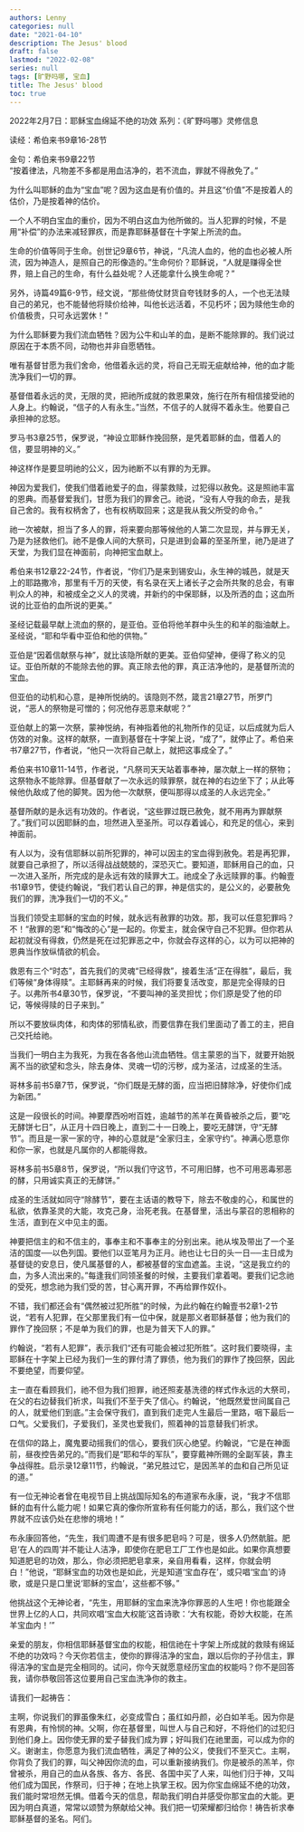 ```yaml
---
authors: Lenny
categories: null
date: "2021-04-10"
description: The Jesus' blood
draft: false
lastmod: "2022-02-08"
series: null
tags: [旷野吗哪, 宝血]
title: The Jesus' blood
toc: true
---
```




<!--more-->

2022年2月7日：耶稣宝血绵延不绝的功效
系列：《旷野吗哪》灵修信息

读经：希伯来书9章16-28节

金句：希伯来书9章22节  
“按着律法，凡物差不多都是用血洁净的，若不流血，罪就不得赦免了。”

为什么叫耶稣的血为“宝血”呢？因为这血是有价值的。并且这“价值”不是按着人的估价，乃是按着神的估价。

一个人不明白宝血的重价，因为不明白这血为他所做的。当人犯罪的时候，不是用“补偿”的办法来减轻罪疚，而是靠耶稣基督在十字架上所流的血。

生命的价值等同于生命。创世记9章6节，神说，“凡流人血的，他的血也必被人所流，因为神造人，是照自己的形像造的。”生命何价？耶稣说，“人就是赚得全世界，赔上自己的生命，有什么益处呢？人还能拿什么换生命呢？”

另外，诗篇49篇6-9节，经文说，“那些倚仗财货自夸钱财多的人，一个也无法赎自己的弟兄，也不能替他将赎价给神，叫他长远活着，不见朽坏；因为赎他生命的价值极贵，只可永远罢休！”

为什么耶稣要为我们流血牺牲？因为公牛和山羊的血，是断不能除罪的。我们说过原因在于本质不同，动物也并非自愿牺牲。

唯有基督甘愿为我们舍命，他借着永远的灵，将自己无瑕无疵献给神，他的血才能洗净我们一切的罪。

基督借着永远的灵，无限的灵，把祂所成就的救恩果效，施行在所有相信接受祂的人身上。约翰说，“信子的人有永生。”当然，不信子的人就得不着永生。他要自己承担神的忿怒。

罗马书3章25节，保罗说，“神设立耶稣作挽回祭，是凭着耶稣的血，借着人的信，要显明神的义。”

神这样作是要显明祂的公义，因为祂断不以有罪的为无罪。

神因为爱我们，使我们借着祂爱子的血，得蒙救赎，过犯得以赦免。这是照祂丰富的恩典。而基督爱我们，甘愿为我们的罪舍己。祂说，“没有人夺我的命去，是我自己舍的。我有权柄舍了，也有权柄取回来；这是我从我父所受的命令。”

祂一次被献，担当了多人的罪，将来要向那等候他的人第二次显现，并与罪无关，乃是为拯救他们。祂不是像人间的大祭司，只是进到会幕的至圣所里，祂乃是进了天堂，为我们显在神面前，向神把宝血献上。

希伯来书12章22-24节，作者说，“你们乃是来到锡安山，永生神的城邑，就是天上的耶路撒冷，那里有千万的天使，有名录在天上诸长子之会所共聚的总会，有审判众人的神，和被成全之义人的灵魂，并新约的中保耶稣，以及所洒的血；这血所说的比亚伯的血所说的更美。”

圣经记载最早献上流血的祭的，是亚伯。亚伯将他羊群中头生的和羊的脂油献上。圣经说，“耶和华看中亚伯和他的供物。”

亚伯是“因着信献祭与神”，就比该隐所献的更美。亚伯仰望神，便得了称义的见证。亚伯所献的不能除去他的罪。真正除去他的罪，真正洁净他的，是基督所流的宝血。

但亚伯的动机和心意，是神所悦纳的。该隐则不然，箴言21章27节，所罗门说，“恶人的祭物是可憎的；何况他存恶意来献呢？”

亚伯献上的第一次祭，蒙神悦纳，有神指着他的礼物所作的见证，以后成就为后人仿效的对象。这样的献祭，一直到基督在十字架上说，“成了”，就停止了。希伯来书7章27节，作者说，“他只一次将自己献上，就把这事成全了。”

希伯来书10章11-14节，作者说，“凡祭司天天站着事奉神，屡次献上一样的祭物；这祭物永不能除罪。但基督献了一次永远的赎罪祭，就在神的右边坐下了；从此等候他仇敌成了他的脚凳。因为他一次献祭，便叫那得以成圣的人永远完全。”

基督所献的是永远有功效的。作者说，“这些罪过既已赦免，就不用再为罪献祭了。”我们可以因耶稣的血，坦然进入至圣所。可以存着诚心，和充足的信心，来到神面前。

有人以为，没有信耶稣以前所犯罪的，神可以因主的宝血得到赦免。若是再犯罪，就要自己承担了，所以活得战战兢兢的，深恐灭亡。要知道，耶稣用自己的血，只一次进入圣所，所完成的是永远有效的赎罪大工。祂成全了永远赎罪的事。约翰壹书1章9节，使徒约翰说，“我们若认自己的罪，神是信实的，是公义的，必要赦免我们的罪，洗净我们一切的不义。”

当我们领受主耶稣的宝血的时候，就永远有赦罪的功效。那，我可以任意犯罪吗？不！“赦罪的恩”和“悔改的心”是一起的。你爱主，就会保守自己不犯罪。但你若从起初就没有得救，仍然是死在过犯罪恶之中，你就会存这样的心，以为可以把神的恩典当作放纵情欲的机会。

救恩有三个“时态”，首先我们的灵魂“已经得救”，接着生活“正在得胜”，最后，我们等候“身体得赎”。主耶稣再来的时候，我们将要复活改变，那是完全得赎的日子。以弗所书4章30节，保罗说，“不要叫神的圣灵担忧；你们原是受了他的印记，等候得赎的日子来到。”

所以不要放纵肉体，和肉体的邪情私欲，而要信靠在我们里面动了善工的主，把自己交托给祂。

当我们一明白主为我死，为我在各各他山流血牺牲。信主蒙恩的当下，就要开始脱离不当的欲望和念头，除去身体、灵魂一切的污秽，成为圣洁，过成圣的生活。

哥林多前书5章7节，保罗说，“你们既是无酵的面，应当把旧酵除净，好使你们成为新团。”

这是一段很长的时间。神要摩西吩咐百姓，逾越节的羔羊在黄昏被杀之后，要“吃无酵饼七日”，从正月十四日晚上，直到二十一日晚上，要吃无酵饼，守“无酵节”。而且是一家一家的守，神的心意就是“全家归主，全家守约”。神满心愿意你和你一家，也就是凡属你的人都能得救。

哥林多前书5章8节，保罗说，“所以我们守这节，不可用旧酵，也不可用恶毒邪恶的酵，只用诚实真正的无酵饼。”

成圣的生活就如同守“除酵节”，要在主话语的教导下，除去不敬虔的心，和属世的私欲，依靠圣灵的大能，攻克己身，治死老我。在基督里，活出与蒙召的恩相称的生活，直到在义中见主的面。

神要把信主的和不信主的，事奉主和不事奉主的分别出来。祂从埃及带出了一个圣洁的国度──以色列国。要他们以亚笔月为正月。祂也让七日的头一日──主日成为基督徒的安息日，使凡属基督的人，都被基督的宝血遮盖。主说，“这是我立约的血，为多人流出来的。”每逢我们同领圣餐的时候，主要我们拿着喝。要我们记念祂的受死，想念祂为我们受的苦，甘心离开罪，不再给罪作奴仆。

不错，我们都还会有“偶然被过犯所胜”的时候，为此约翰在约翰壹书2章1-2节说，“若有人犯罪，在父那里我们有一位中保，就是那义者耶稣基督；他为我们的罪作了挽回祭；不是单为我们的罪，也是为普天下人的罪。”

约翰说，“若有人犯罪”，表示我们“还有可能会被过犯所胜”。这时我们要晓得，主耶稣在十字架上已经为我们一生的罪付清了罪债，他为我们的罪作了挽回祭，因此不要绝望，而要仰望。

主一直在看顾我们，祂不但为我们担罪，祂还照麦基洗德的样式作永远的大祭司，在父的右边替我们祈求，叫我们不至于失了信心。约翰说，“他既然爱世间属自己的人，就爱他们到底。”主会保守我们，直到我们走完人生最后一里路，咽下最后一口气。父爱我们，子爱我们，圣灵也爱我们，照着神的旨意替我们祈求。

在信仰的路上，魔鬼要动摇我们的信心，要我们灰心绝望。约翰说，“它是在神面前，昼夜控告弟兄的。”而我们是“耶和华的军队”，要穿戴神所赐的全副军装，靠主争战得胜。启示录12章11节，约翰说，“弟兄胜过它，是因羔羊的血和自己所见证的道。”

有一位无神论者曾在电视节目上挑战国际知名的布道家布永康，说，“我才不信耶稣的血有什么能力呢！如果它真的像你所宣称有任何能力的话，那么，我们这个世界就不应该仍处在悲惨的境地！”

布永康回答他，“先生，我们周遭不是有很多肥皂吗？可是，很多人仍然骯脏。肥皂‘在人的四周’并不能让人洁净，即使你在肥皂工厂工作也是如此。如果你真想要知道肥皂的功效，那么，你必须把肥皂拿来，亲自用看看，这样，你就会明白！”他说，“耶稣宝血的功效也是如此，光是知道‘宝血存在’，或只唱‘宝血’的诗歌，或是只是口里说‘耶稣的宝血’，这些都不够。”

他挑战这个无神论者，“先生，用耶稣的宝血来洗净你罪恶的人生吧！你也能跟全世界上亿的人口，共同欢唱‘宝血大权能’这首诗歌：‘大有权能，奇妙大权能，在羔羊宝血内！’”

亲爱的朋友，你相信耶稣基督宝血的权能，相信祂在十字架上所成就的救赎有绵延不绝的功效吗？今天你若信主，使你的罪得洁净的宝血，跟以后你的子孙信主，罪得洁净的宝血是完全相同的。试问，你今天就愿意经历宝血的权能吗？你不是回答我，请你恭敬回答这位要用自己宝血洗净你的救主。

请我们一起祷告：  

主啊，你说我们的罪虽像朱红，必变成雪白；虽红如丹颜，必白如羊毛。因为你是有恩典，有怜悯的神。父啊，你在基督里，叫世人与自己和好，不将他们的过犯归到他们身上。因你使无罪的爱子替我们成为罪；好叫我们在祂里面，可以成为你的义。谢谢主，你愿意为我们流血牺牲，满足了神的公义，使我们不至灭亡。主啊，你背负了我们的罪，叫父神因你流的血，可以重新接纳我们。你是被杀的羔羊，你曾被杀，用自己的血从各族、各方、各民、各国中买了人来，叫他们归于神，又叫他们成为国民，作祭司，归于神；在地上执掌王权。因为你宝血绵延不绝的功效，我们能时常坦然无惧。借着今天的信息，帮助我们明白并感受你那宝血的大能。更因为明白真道，常常以颂赞为祭献给父神。我们把一切荣耀都归给你！祷告祈求奉耶稣基督的圣名。阿们。